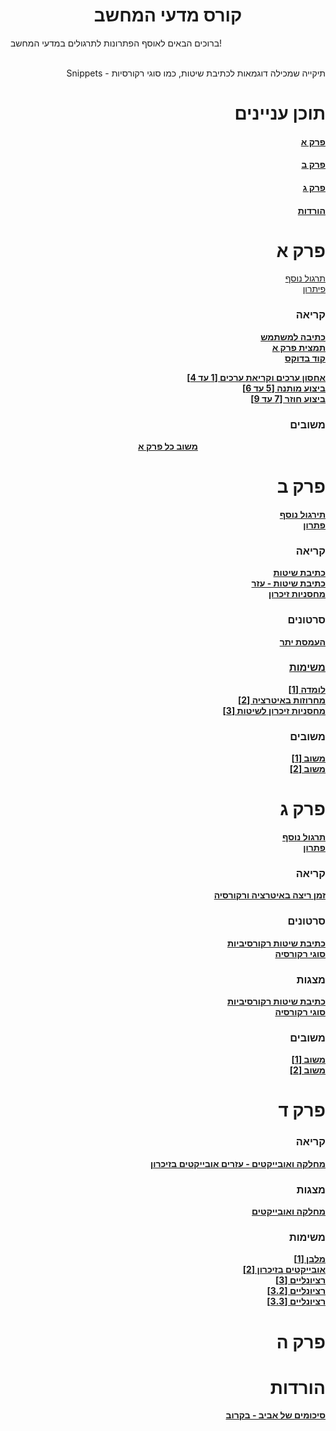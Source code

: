 <h1 style="text-align:center;">קורס מדעי המחשב</h1>
<p>ברוכים הבאים לאוסף הפתרונות לתרגולים במדעי המחשב!<br><br></p>
<div align="right">Snippets - תיקייה שמכילה דוגמאות לכתיבת שיטות, כמו סוגי רקורסיות</p>
<p>
  <h1>תוכן עניינים</h1>
  <h4><a href="https://github.com/avivper/ComputerScience#%D7%A4%D7%A8%D7%A7-%D7%90">פרק א</a></h4>
  <h4><a href="https://github.com/avivper/ComputerScience#%D7%A4%D7%A8%D7%A7-%D7%91">פרק ב</a></h4>
  <h4><a href="https://github.com/avivper/ComputerScience/blob/main/README.md#%D7%A4%D7%A8%D7%A7-%D7%92-1">פרק ג</h4>
  <h4><a href="https://github.com/avivper/ComputerScience/blob/main/README.md#%D7%94%D7%95%D7%A8%D7%93%D7%95%D7%AA-1">הורדות</a></h4>
</p>
<p style="text-align:center;"> 
  <h1>פרק א</h1>
  <p>
    <a href="https://drive.google.com/file/d/13eqXO-jXVOyVAMB4nxbDNLFCxsxQdWeY/view">תרגול נוסף</a><br>
    <a href="https://drive.google.com/file/d/1wGDqRJDwpdA2uGRZFXRxQ3hPGSaWC0nk/view">פיתרון</a><br>
  </p>
  <h3>קריאה</h3>
<p>
  <b><a href= "https://drive.google.com/file/d/1D_T6rEhG6G54UmRRnLSxk5hWjCfKHCau/view">כתיבה למשתמש</a></b><br>
  <b><a href="https://docs.google.com/document/d/1kHPTRFQET7A-fUUbNRSMc4GeV9xbES15POiMqul1aFU/edit">תמצית פרק א</a></b><br>
  <b><a href="https://drive.google.com/file/d/1syZpD_FDo8CaAAgeq2b3Po-eshw0q7iV/view">קוד בדוקס</a></b>
</p>
  <h3משימות</h3>
  <p>
    <b><a href= "https://drive.google.com/file/d/1i4sDSC-VGV6OyUu1PpmMppEBh6eUkJex/view">אחסון ערכים וקריאת ערכים [1 עד 4]</a><br>
    <b><a href= "https://drive.google.com/file/d/1HN4bdVMxvMneLXUZMiXS-VtgYjEbbQkX/view">ביצוע מותנה [5 עד 6]</a><br>
    <b><a href= "https://drive.google.com/file/d/1ojQU-gWkrKmp3BXqwSQlVc2du6T9pAs6/view">ביצוע חוזר [7 עד 9]</a><br>
  </p>
  <h3>משובים</h3>
  <p style="text-align:center;">
    <b><a href ="https://docs.google.com/document/d/1cbCG3wZp6EKVxtQ5FxSQyHg1pXAEW8ev6ktQdRbKPrc/edit">משוב כל פרק א</a></b><br>
  </p>
</p>

<p>
  <h1>פרק ב</h1>
  <p>
    <b><a href="https://drive.google.com/file/d/1SN6pjH3AXUTFTpdgxGDx8X1plbIG_fVT/view">תירגול נוסף</a></b><br>
    <b><a href="https://drive.google.com/file/d/1wq4yMSRZiyjwG_h1kT1Q4Cgk-LF2QPCh/view">פתרון</a></b>
  </p>
  <h3>קריאה</h3>
  <p>
    <b><a href="https://docs.google.com/presentation/d/168gNhrAh4C9Apeaa5NFdwyVR24vIFfmaV_iyw531zRk/edit#slide=id.p">כתיבת שיטות</a></b><br>
    <b><a href="https://drive.google.com/file/d/1drsVNkIrjgjySHe3AoM87h4sIFS-1vyH/view">כתיבת שיטות - עזר</a></b><br>
    <b><a href="https://drive.google.com/file/d/1uJESH8qoza35PoK05BBELhnH3nru_-XU/view">מחסניות זיכרון</a></b><br>
  </p>
  <h3>סרטונים</h3>
  <p>
    <b><a href="https://drive.google.com/file/d/13_hnqlT7rgCtVMkGMp1W_QKJvzZItZTA/view">העמסת יתר</b><br>
  </p>
  <h3>משימות</h3>
  <p>
      <b><a href="https://drive.google.com/file/d/1d3nD3o0lBEWHcJ0VNqC8PuSRAxWl8NWn/view">לומדה [1]</a></b><br>
      <b><a href="https://drive.google.com/file/d/1uMLHStoO4xOL0HiG3JnWEr7_U1vaVw8k/view">מחרוזות באיטרציה [2]</a></b><br>
      <b><a href="https://drive.google.com/file/d/1qkDLMZk0rE3kBmPmSsCtkywhdbigc2By/view">מחסניות זיכרון לשיטות [3]</a></b><br>
  </p>
  <h3>משובים</h3>
  <p>
    <b><a href="https://docs.google.com/presentation/d/1Rl9MKarIuiPKKU1bvizLjh6W54KzeYBcDZiMcl48lc8/edit">משוב [1]</a></b><br>
    <b><a href="https://docs.google.com/document/d/14AW35kKOQ_3Z61iMNmW5-EeEVwh-Um-nB_9MthZoCLk/edit">משוב [2]</a></b><br>
  </p>
</p>

<p>
  <h1>פרק ג</h1>
  <p>
    <b><a href="https://drive.google.com/file/d/1zBgkmtgYpeTI4oaN7SGGSuDMaCc4XtK0/view">תרגול נוסף</a></b><br>
    <b><a href="https://drive.google.com/file/d/1Rxf2m2EvuewCQlH5ir6vKlnaxQtQoX0O/view">פתרון</a></b><br>
  </p>
  <h3>קריאה</h3>
  <p>
    <b><a href="https://drive.google.com/file/d/1OMyVAmqcx18F2VjZCaz7ykdu5VliUn26/view">זמן ריצה באיטרציה ורקורסיה</a></b><br>
  </p>
  <h3>סרטונים</h3>
  <p>
    <b><a href="https://drive.google.com/file/d/13_hnqlT7rgCtVMkGMp1W_QKJvzZItZTA/view">כתיבת שיטות רקורסיביות</a></b><br>
    <b><a href="https://drive.google.com/file/d/1XssZlbmDI7UZTI0ImTVsl7kBtNPe2COQ/view">סוגי רקורסיה</a></b><br>
  </p>
  <h3>מצגות</h3>
  <p>
    <b><a href="https://docs.google.com/presentation/d/1ZBfbRs6qP_FWclFdA3KTO3YAoK7yRL3XITBZPTRnjIk/edit">כתיבת שיטות רקורסיביות</a></b><br>
    <b><a href="https://docs.google.com/presentation/d/1HF3RwVx5yPQ9U4Iygfl-fokgGZ5N1eG1wlxAVqhUlOU/edit">סוגי רקורסיה</a></b><br>
  </p>
  <h3>משובים</h3>
  <p>
    <b><a href="https://docs.google.com/document/d/1ax2j90rY-rsXXxIxPxOoOv24WkhC3Ud5GD-vocz5iXo/edit">משוב [1]</a></b><br>
    <b><a href="https://docs.google.com/document/d/1um2s6K4PGt-fWWa9CHdyu0-SfgrYZJ1mzaptIk6rKUo/edit">משוב [2]</a></b><br>
  </p>
</p>

<p>
  <h1>פרק ד</h1>
  <h3>קריאה</h3>
  <b><a href ="https://drive.google.com/file/d/18k4I4PCRkGAZ1fjXVmLrOln2esbua3Is/view?pli=1">מחלקה ואובייקטים - עזרים </a></b>
  <b><a href = "https://drive.google.com/file/d/1qrcmd94QlVibMYCF9W3x97d7_EGYLQi4/view">אובייקטים בזיכרון</a></b>
  <h3>מצגות</h3>
  <p>
    <b><a href ="https://docs.google.com/presentation/d/1sHN3NNou_OF6yzdXwJeyDU2lfskB9RB_PQXHsqweS4o/edit#slide=id.p">
      מחלקה ואובייקטים
    </a></b>
  </p>
  <h3>משימות</h3>
  <b><a href = "https://drive.google.com/file/d/11kbdQDZapLI25Seb_iKWIRPxV0LGD-TY/view">מלבן [1]</a></b><br>
  <b><a href = "https://drive.google.com/file/d/1SIpgza3ro5R-ROH3zD1KkwrihpXkpGe4/view">אובייקטים בזיכרון [2]</a></b><br>
  <b><a href = "https://drive.google.com/file/d/1LXdacSn3iRRKaIhSwOljgxml83sU0r5K/view">רציונליים [3]</a></b><br>
  <b><a href = "https://drive.google.com/file/d/1bJKfmI370Q15ASgQ3TtDS_MXMYsk7Kbn/view">רציונליים [3.2]</a></b><br>
  <b><a href = "https://drive.google.com/file/d/1dbjmL-lBQKoXs55_iKynLTdct7idOnjD/view">רציונליים [3.3]</a></b><br>
</p>

<p>
  <h1>פרק ה</h1>
</p>

<p>
  <h1>הורדות</h1>
  <p>
    <b><a href="">סיכומים של אביב - בקרוב</a></b><br> 
  </p>
</p>
